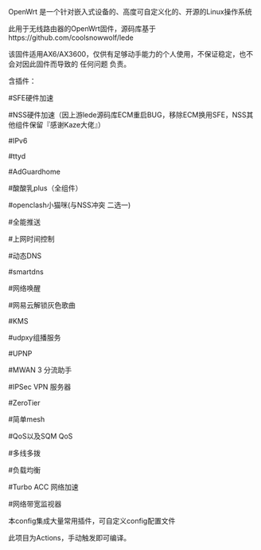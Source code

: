 OpenWrt 是一个针对嵌入式设备的、高度可自定义化的、开源的Linux操作系统

此用于无线路由器的OpenWrt固件，源码库基于https://github.com/coolsnowwolf/lede

该固件适用AX6/AX3600，仅供有足够动手能力的个人使用，不保证稳定，也不会对因此固件而导致的 任何问题 负责。

含插件：

#SFE硬件加速

#NSS硬件加速（因上游lede源码库ECM重启BUG，移除ECM换用SFE，NSS其他组件保留『感谢Kaze大佬』）

#IPv6

#ttyd

#AdGuardhome

#酸酸乳plus（全组件）

#openclash小猫咪(与NSS冲突 二选一)

#全能推送

#上网时间控制

#动态DNS

#smartdns

#网络唤醒

#网易云解锁灰色歌曲

#KMS

#udpxy组播服务

#UPNP

#MWAN 3 分流助手

#IPSec VPN 服务器

#ZeroTier

#简单mesh

#QoS以及SQM QoS

#多线多拨

#负载均衡

#Turbo ACC 网络加速

#网络带宽监视器

本config集成大量常用插件，可自定义config配置文件

此项目为Actions，手动触发即可编译。
